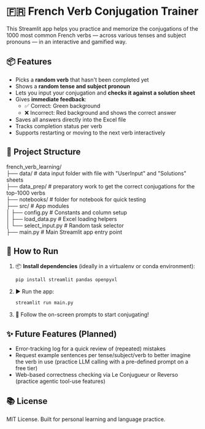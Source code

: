 # 🇫🇷 French Verb Conjugation Trainer

This Streamlit app helps you practice and memorize the conjugations of the 1000 most common French verbs — across various tenses and subject pronouns — in an interactive and gamified way.

## 📦 Features

- Picks a **random verb** that hasn't been completed yet
- Shows a **random tense and subject pronoun**
- Lets you input your conjugation and **checks it against a solution sheet**
- Gives **immediate feedback**:
  - ✅ Correct: Green background
  - ❌ Incorrect: Red background and shows the correct answer
- Saves all answers directly into the Excel file
- Tracks completion status per verb
- Supports restarting or moving to the next verb interactively

## 📁 Project Structure
french_verb_learning/ <br>
├── data/ # data input folder with file with "UserInput" and "Solutions" sheets <br>
├── data_prep/ # preparatory work to get the correct conjugations for the top-1000 verbs <br>
├── notebooks/ # folder for notebook for quick testing <br>
├── src/ # App modules <br>
│ ├── config.py # Constants and column setup <br>
│ ├── load_data.py # Excel loading helpers <br>
│ └── select_input.py # Random task selector <br>
├── main.py # Main Streamlit app entry point <br>

## 🚀 How to Run

1. 📦 **Install dependencies** (ideally in a virtualenv or conda environment):

   ```bash
   pip install streamlit pandas openpyxl

2. ▶️ Run the app:

    ```bash
    streamlit run main.py

3. 🎯 Follow the on-screen prompts to start conjugating!


## ✨ Future Features (Planned)

- Error-tracking log for a quick review of (repeated) mistakes
- Request example sentences per tense/subject/verb to better imagine the verb in use (practice LLM calling with a pre-defined prompt on a free tier)
- Web-based correctness checking via Le Conjugueur or Reverso (practice agentic tool-use features)

## 📚 License

MIT License. Built for personal learning and language practice.
